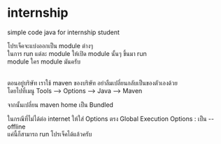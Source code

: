 internship
==========

simple code java for internship student


โปรเจ็คจะแบ่งออกเป็น module ต่างๆ <br/>
ในการ run แต่ละ module  ให้เปิด module นั้นๆ ขึ้นมา run <br/>
module ใคร module มันครับ <br/><br/>

ตอนอยู่บริษัท  เราใช้ maven ของบริษัท  อย่าลืมเปลี่ยนกลับเป็นของตัวเองด้วย<br/>
โดยไปที่เมนู Tools --> Options --> Java --> Maven <br/>

จากนั้นเปลี่ยน maven home เป็น Bundled <br/>

ในกรณีที่ไม่ได้ต่อ internet ให้ใส่ Options ตรง Global Execution Options : เป็น --offline <br/>
แค่นี้ก็สามารถ run โปรเจ็คได้แล้วครับ
